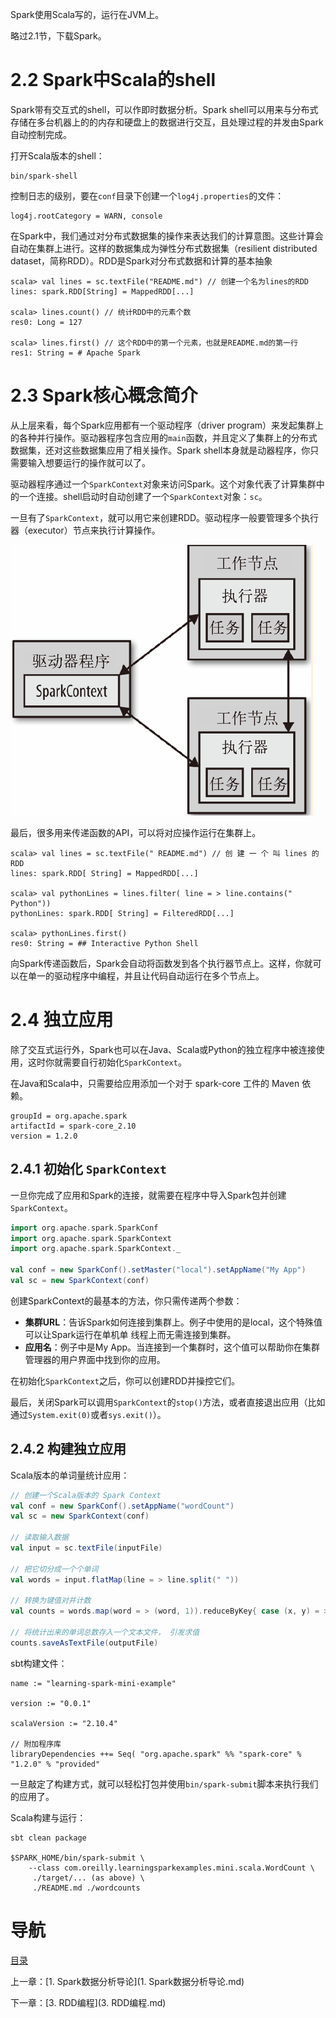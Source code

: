 Spark使用Scala写的，运行在JVM上。

略过2.1节，下载Spark。

# 2.2 Spark中Scala的shell

Spark带有交互式的shell，可以作即时数据分析。Spark shell可以用来与分布式存储在多台机器上的的内存和硬盘上的数据进行交互，且处理过程的并发由Spark自动控制完成。

打开Scala版本的shell：

```shell
bin/spark-shell
```

控制日志的级别，要在`conf`目录下创建一个`log4j.properties`的文件：

```properties
log4j.rootCategory = WARN, console
```

在Spark中，我们通过对分布式数据集的操作来表达我们的计算意图。这些计算会自动在集群上进行。这样的数据集成为弹性分布式数据集（resilient distributed dataset，简称RDD）。RDD是Spark对分布式数据和计算的基本抽象

```
scala> val lines = sc.textFile("README.md") // 创建一个名为lines的RDD
lines: spark.RDD[String] = MappedRDD[...]

scala> lines.count() // 统计RDD中的元素个数
res0: Long = 127

scala> lines.first() // 这个RDD中的第一个元素，也就是README.md的第一行
res1: String = # Apache Spark
```

# 2.3 Spark核心概念简介

从上层来看，每个Spark应用都有一个驱动程序（driver program）来发起集群上的各种并行操作。驱动器程序包含应用的`main`函数，并且定义了集群上的分布式数据集，还对这些数据集应用了相关操作。Spark shell本身就是动器程序，你只需要输入想要运行的操作就可以了。

驱动器程序通过一个`SparkContext`对象来访问Spark。这个对象代表了计算集群中的一个连接。shell启动时自动创建了一个`SparkContext`对象：`sc`。

一旦有了`SparkContext`，就可以用它来创建RDD。驱动程序一般要管理多个执行器（executor）节点来执行计算操作。

![](img/chap1/img1.png)

最后，很多用来传递函数的API，可以将对应操作运行在集群上。

```
scala> val lines = sc.textFile(" README.md") // 创 建 一 个 叫 lines 的 RDD
lines: spark.RDD[ String] = MappedRDD[...]

scala> val pythonLines = lines.filter( line = > line.contains(" Python"))
pythonLines: spark.RDD[ String] = FilteredRDD[...]

scala> pythonLines.first()
res0: String = ## Interactive Python Shell
```

向Spark传递函数后，Spark会自动将函数发到各个执行器节点上。这样，你就可以在单一的驱动程序中编程，并且让代码自动运行在多个节点上。

# 2.4 独立应用

除了交互式运行外，Spark也可以在Java、Scala或Python的独立程序中被连接使用，这时你就需要自行初始化`SparkContext`。

在Java和Scala中，只需要给应用添加一个对于 spark-core 工件的 Maven 依赖。

```properties
groupId = org.apache.spark
artifactId = spark-core_2.10
version = 1.2.0
```

## 2.4.1 初始化 `SparkContext`

一旦你完成了应用和Spark的连接，就需要在程序中导入Spark包并创建`SparkContext`。

```scala
import org.apache.spark.SparkConf
import org.apache.spark.SparkContext
import org.apache.spark.SparkContext._

val conf = new SparkConf().setMaster("local").setAppName("My App")
val sc = new SparkContext(conf)
```

创建SparkContext的最基本的方法，你只需传递两个参数：

- **集群URL**：告诉Spark如何连接到集群上。例子中使用的是local，这个特殊值可以让Spark运行在单机单 线程上而无需连接到集群。
- **应用名**：例子中是My App。当连接到一个集群时，这个值可以帮助你在集群管理器的用户界面中找到你的应用。

在初始化`SparkContext`之后，你可以创建RDD并操控它们。

最后，关闭Spark可以调用`SparkContext`的`stop()`方法，或者直接退出应用（比如通过`System.exit(0)`或者`sys.exit()`）。

## 2.4.2 构建独立应用

Scala版本的单词量统计应用：

```scala
// 创建一个Scala版本的 Spark Context
val conf = new SparkConf().setAppName("wordCount")
val sc = new SparkContext(conf)

// 读取输入数据
val input = sc.textFile(inputFile)

// 把它切分成一个个单词
val words = input.flatMap(line = > line.split(" "))

// 转换为键值对并计数
val counts = words.map(word = > (word, 1)).reduceByKey{ case (x, y) = > x + y}

// 将统计出来的单词总数存入一个文本文件， 引发求值
counts.saveAsTextFile(outputFile)
```

sbt构建文件：

```properties
name := "learning-spark-mini-example"

version := "0.0.1"

scalaVersion := "2.10.4"

// 附加程序库
libraryDependencies ++= Seq( "org.apache.spark" %% "spark-core" % "1.2.0" % "provided"
```

一旦敲定了构建方式，就可以轻松打包并使用`bin/spark-submit`脚本来执行我们的应用了。

Scala构建与运行：

```shell
sbt clean package

$SPARK_HOME/bin/spark-submit \
    --class com.oreilly.learningsparkexamples.mini.scala.WordCount \
     ./target/... (as above) \
     ./README.md ./wordcounts
```

# 导航

[目录](README.md)

上一章：[1. Spark数据分析导论](1. Spark数据分析导论.md)

下一章：[3. RDD编程](3. RDD编程.md)
